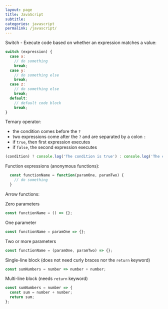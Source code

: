 ```yaml
---
layout: page
title: JavaScript
subtitle: 
categories: javascript
permalink: /javascript/
---
```


Switch - Execute code based on whether an expression matches a value:

```js
switch (expression) {
  case x:
    // do something
    break;
  case y:
    // do something else
    break;
  case z:
    // do something else
    break;
  default:
    // default code block
    break;
}
```

Ternary operator:
- the condition comes before the <code>?</code>
- two expressions come after the <code>?</code> and are separated by a colon <code>:</code>
- if <code>true</code>, then first expression executes
- if <code>false</code>, the second expression executes

```js
(condition) ? console.log('The condition is true') : console.log('The condition is false');
```

Function expressions (anonymous functions):

```js
  const functionName = function(paramOne, paramTwo) {
    // do something
  }
```

Arrow functions:

Zero parameters
```js
const functionName = () => {};
```

One parameter
```js
const functionName = paramOne => {};
```

Two or more parameters
```js
const functionName = (paramOne, paramTwo) => {};
```

Single-line block (does not need curly braces nor the <code>return</code> keyword)
```js
const sumNumbers = number => number + number;
```

Multi-line block (needs <code>return</code> keyword)
```js
const sumNumbers = number => {
  const sum = number + number;
  return sum;
};
```